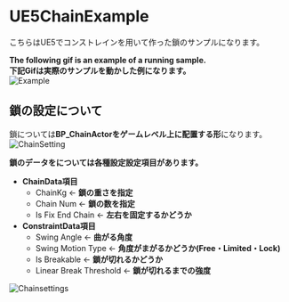 # UE5ChainExample
こちらはUE5でコンストレインを用いて作った鎖のサンプルになります。

**The following gif is an example of a running sample.**  
**下記Gifは実際のサンプルを動かした例になります。**  
![Example](https://media3.giphy.com/media/v1.Y2lkPTc5MGI3NjExN3ByYmpidDY2ZW11dXRmYWNwenFrdHVmem9oaGl1M2RmaTF5bm9vMiZlcD12MV9pbnRlcm5hbF9naWZfYnlfaWQmY3Q9Zw/5SN7weNIusY1TLCkwo/giphy.gif)

## 鎖の設定について
鎖については**BP_ChainActorをゲームレベル上に配置する形**になります。  
![ChainSetting](https://media4.giphy.com/media/v1.Y2lkPTc5MGI3NjExYWFyNThtZmszeWFxd3cyZDk4cjI5OWVsbHpidjh5OWN0dWppNGsxNiZlcD12MV9pbnRlcm5hbF9naWZfYnlfaWQmY3Q9Zw/g3hXHkxrUVCpXHwOoQ/giphy.gif)  

**鎖のデータをについては各種設定設定項目があります。**  
* **ChainData項目**  
  * ChainKg ← **鎖の重さを指定**  
  * Chain Num ← **鎖の数を指定**  
  * Is Fix End Chain ← **左右を固定するかどうか**
* **ConstraintData項目**
  * Swing Angle ← **曲がる角度**
  * Swing Motion Type ← **角度がまがるかどうか(Free・Limited・Lock)**　　
  * Is Breakable ← **鎖が切れるかどうか**
  * Linear Break Threshold ← **鎖が切れるまでの強度**

![Chainsettings](https://media2.giphy.com/media/v1.Y2lkPTc5MGI3NjExcm14MWNkbGJueWh0ZnNlcGQzM29ncTR4aWU1YWdqZWg5dHJsbmlkOSZlcD12MV9pbnRlcm5hbF9naWZfYnlfaWQmY3Q9Zw/4HFdxSyyvQnkUK9QJw/giphy.gif)
